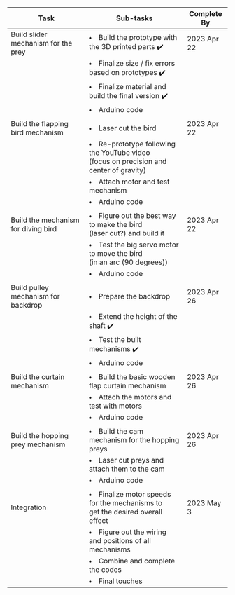 | Task 									| Sub-tasks 										| Complete By 					|
|------									|-----------										|-------------					|
| Build slider mechanism for the prey   | <li> Build the prototype with the 3D printed parts :heavy_check_mark: </li> | 2023 Apr 22
|										| <li> Finalize size / fix errors based on prototypes :heavy_check_mark: </li>|
|										| <li> Finalize material and build the final version :heavy_check_mark: </li>	|
|										| <li> Arduino code </li>									|
| 									| 										| 					|
| Build the flapping bird mechanism     | <li> Laser cut the bird	</li>						| 2023 Apr 22
|										| <li> Re-prototype following the YouTube video <br /> (focus on precision and center of gravity)</li>		|
|										| <li> Attach motor and test mechanism </li>				|
|										| <li> Arduino code </li>									|
| 									| 										| 					|
| Build the mechanism for diving bird	| <li> Figure out the best way to make the bird <br /> (laser cut?) and build it	</li>		| 2023 Apr 22
|										| <li> Test the big servo motor to move the bird <br /> (in an arc (90 degrees))	</li>	|
|										| <li> Arduino code </li>									|
| 									| 										| 					|
| Build pulley mechanism for backdrop	| <li> Prepare the backdrop	</li>					| 2023 Apr 26
|										| <li> Extend the height of the shaft	:heavy_check_mark: </li>			|
|										| <li> Test the built mechanisms :heavy_check_mark: </li>				|
|										| <li> Arduino code </li>									|
| 									| 										| 					|
| Build the curtain mechanism			| <li> Build the basic wooden flap curtain mechanism </li>| 2023 Apr 26
|										| <li> Attach the motors and test with motors   </li>     |
|										| <li> Arduino code </li>									|
| 									| 										| 					|
| Build the hopping prey mechanism		| <li> Build the cam mechanism for the hopping preys </li>| 2023 Apr 26
|										| <li> Laser cut preys and attach them to the cam	</li>|
|										| <li> Arduino code </li>									|
| 									| 										| 					|
| Integration							| <li> Finalize motor speeds for the mechanisms to <br /> get the desired overall effect	</li>	| 2023 May 3
|										| <li> Figure out the wiring and positions of all <br /> mechanisms 		</li>		|
|										| <li> Combine and complete the codes 	</li>			|
|										| <li> Final touches									|
